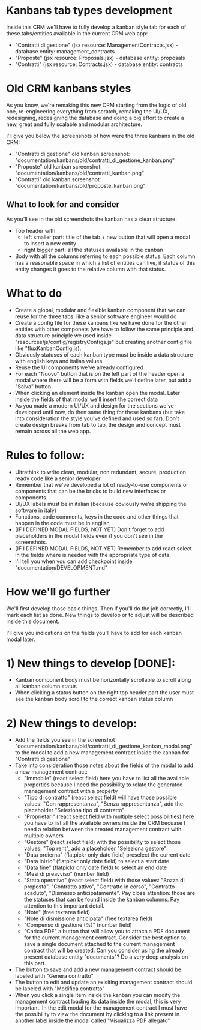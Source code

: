 # Kanbans tab types development
Inside this CRM we'll have to fully develop a kanban style tab for each of these tabs/entities available in the current CRM web app:

- "Contratti di gestione" (jsx resource: ManagementContracts.jsx) - database entity: management_contracts 
- "Proposte" (jsx resource: Proposals.jsx) - database entity: proposals
- "Contratti" (jsx resource: Contracts.jsx) - database entity: contracts


# Old CRM kanbans styles
As you know, we're remaking this new CRM starting from the logic of old one, re-engineering everything from scratch, remaking the UI/UX, redesigning, redesigning the database and doing a big effort to create a new, great and fully scalable and modular architecture.

I'll give you below the screenshots of how were the three kanbans in the old CRM:

- "Contratti di gestione" old kanban screenshot: "documentation/kanbans/old/contratti_di_gestione_kanban.png"
- "Proposte" old kanban screenshot: "documentation/kanbans/old/contratti_kanban.png"
- "Contratti" old kanban screenshot: "documentation/kanbans/old/proposte_kanban.png"

## What to look for and consider
As you'll see in the old screenshots the kanban has a clear structure:
- Top header with:
    - left smaller part: title of the tab + new button that will open a modal to insert a new entity
    - right bigger part: all the statuses available in the canban
- Body with all the columns referring to each possible status. Each column has a reasonable space in which a list of entities can live, if status of this entity changes it goes to the relative column with that status.

# What to do
- Create a global, modular and flexible kanban component that we can reuse for the three tabs, like a senior software engineer would do
- Create a config file for these kanbans like we have done for the other entities with other componets (we have to follow the same principle and data structure principle we used inside "resources/js/config/registryConfigs.js" but creating another config file like "fluxKanbanConfig.js).
- Obviously statuses of each kanban type must be inside a data structure with english keys and italian values 
- Reuse the UI components we've already configured
- For each "Nuovo" button that is on the left part of the header open a modal where there will be a form with fields we'll define later, but add a "Salva" button 
- When clicking an element inside the kanban open the modal. Later inside the fields of that modal we'll insert the correct data
- As you made a modern UI/UX and design for the sections we've developed until now, do then same thing for these kanbans (but take into consideration the style you've defined and used so far). Don't create design breaks from tab to tab, the design and concept must remain across all the web app.

# Rules to follow:
- Ultrathink to write clean, modular, non redundant, secure, production ready code like a senior developer
- Remember that we've developed a lot of ready-to-use components or components that can be the bricks to build new interfaces or components.
- UI/UX labels must be in italian (because obviously we're shipping the software in italy)
- Functions, code comments, keys in the code and other things that happen in the code must be in english
- [IF I DEFINED MODAL FIELDS, NOT YET] Don't forget to add placeholders in the modal fields even if you don't see in the screenshots.
- [IF I DEFINED MODAL FIELDS, NOT YET] Remember to add react select in the fields where is needed with the appropriate type of data.
- I'll tell you when you can add checkpoint inside "documentation/DEVELOPMENT.md"

# How we'll go further
We'll first develop those basic things. Then if you'll do the job correctly, I'll mark each list as done. New things to develop or to adjust will be described inside this document. 

I'll give you indications on the fields you'll have to add for each kanban modal later.

# 1) New things to develop [DONE]:
- Kanban component body must be horizontally scrollable to scroll along all kanban column status
- When clicking a status button on the right top header part the user must see the kanban body scroll to the correct kanban status column

# 2) New things to develop:
- Add the fields you see in the screenshot "documentation/kanbans/old/contratti_di_gestione_kanban_modal.png" to the modal to add a new management contract inside the kanban for "Contratti di gestione"
- Take into consideration those notes about the fields of the modal to add a new management contract:
    - "Immobile" (react select field) here you have to list all the available properties because I need the possibility to relate the generated management contract with a property
    - "Tipo di contratto" (react select field) will have those possible values: "Con rappresentanza", "Senza rappresentanza", add the placeholder "Seleziona tipo di contratto"
    - "Proprietari" (react select field with multiple select possibilities) here you have to list all the available owners inside the CRM becuase I need a relation between the created management contract with multiple owners
    - "Gestore" (react select field) with the possibility to select those values: "Top rent", add a placeholder "Seleziona gestore"
    - "Data ordierna" (flatpickr only date field) preselect the current date
    - "Data inizio" (flatpickr only date field) to select a start date
    - "Data fine" (flatpickr only date field) to select an end date
    - "Mesi di preavviso" (number field)
    - "Stato operativo" (react select field) with those values: "Bozza di proposta", "Contratto attivo", "Contratto in corso", "Contratto scaduto", "Dismesso anticipatamente". Pay close attention: those are the statuses that can be found inside the kanban columns. Pay attention to this important detail.
    - "Note" (free textarea field)
    - "Note di dismissione anticipata" (free textarea field)
    - "Compenso di gestione (%)" (number field)
    - "Carica PDF" a button that will allow you to attach a PDF document for the current management contract. Consider the best option to save a single document attached to the current management contract that will be created. Can you consider using the already present database entity "documents"? Do a very deep analysis on this part.
- The button to save and add a new management contract should be labeled with "Genera contratto"
- The button to edit and update an exisiting management contract should be labeled with "Modifica contratto"
- When you click a single item inside the kanban you can modify the management contract loading its data inside the modal, this is very important. In the edit modal for the management contract I must have the possibility to view the document by clicking to a link present in another label inside the modal called "Visualizza PDF allegato"